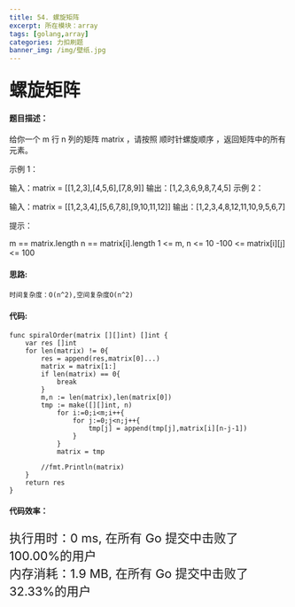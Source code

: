 ```yaml
---
title: 54. 螺旋矩阵
excerpt: 所在模块：array
tags: [golang,array]
categories: 力扣刷题
banner_img: /img/壁纸.jpg
---
```


### <font size=6px>螺旋矩阵</font>

#### 题目描述：

给你一个 m 行 n 列的矩阵 matrix ，请按照 顺时针螺旋顺序 ，返回矩阵中的所有元素。

 

示例 1：


输入：matrix = [[1,2,3],[4,5,6],[7,8,9]]
输出：[1,2,3,6,9,8,7,4,5]
示例 2：


输入：matrix = [[1,2,3,4],[5,6,7,8],[9,10,11,12]]
输出：[1,2,3,4,8,12,11,10,9,5,6,7]


提示：

m == matrix.length
n == matrix[i].length
1 <= m, n <= 10
-100 <= matrix[i][j] <= 100

#### 思路:

```
时间复杂度：O(n^2),空间复杂度O(n^2)
```



#### 代码:

```golang
func spiralOrder(matrix [][]int) []int {
    var res []int
    for len(matrix) != 0{
        res = append(res,matrix[0]...)
        matrix = matrix[1:]
        if len(matrix) == 0{
            break
        }
        m,n := len(matrix),len(matrix[0])
        tmp := make([][]int, n)
            for i:=0;i<m;i++{
                for j:=0;j<n;j++{
                    tmp[j] = append(tmp[j],matrix[i][n-j-1])
                }
            }
            matrix = tmp
        
        //fmt.Println(matrix)
    }
    return res
}
```

#### 代码效率：

<p class="note note-primary"; style="font-size:22px">
   执行用时：0 ms, 在所有 Go 提交中击败了100.00%的用户<br>
   内存消耗：1.9 MB, 在所有 Go 提交中击败了32.33%的用户
</p>

